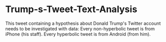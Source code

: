 # Trump-s-Tweet-Text-Analysis

This tweet containing a hypothesis about Donald Trump's Twitter account needs to be investigated with data:
Every non-hyperbolic tweet is from iPhone (his staff).
Every hyperbolic tweet is from Android (from him).
